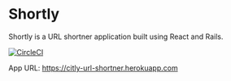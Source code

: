 # Shortly

Shortly is a URL shortner application built using React and Rails.

[![CircleCI](https://circleci.com/gh/AkhilGKrishnan/shortly/tree/main.svg?style=svg&circle-token=c3dc6bf0bb9bd3753e80e294afc14a409bdafc9c)](https://circleci.com/gh/AkhilGKrishnan/shortly/tree/main)

App URL: https://citly-url-shortner.herokuapp.com
